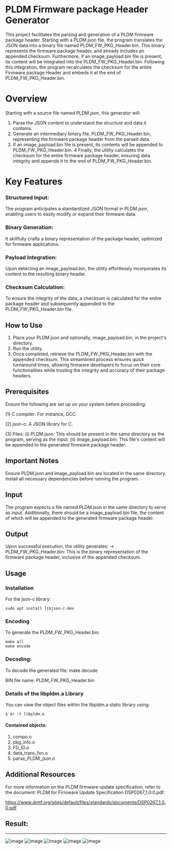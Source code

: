 

# PLDM Firmware package Header Generator

This project facilitates the parsing and generation of a PLDM firmware package header. Starting with a PLDM.json file, the program translates the JSON data into a binary file named PLDM_FW_PKG_Header.bin. This binary represents the firmware package header, and already includes an appended checksum. Furthermore, if an image_payload.bin file is present, its content will be integrated into the PLDM_FW_PKG_Header.bin. Following this integration, the program recalculates the checksum for the entire Firmware package Header and embeds it at the end of PLDM_FW_PKG_Header.bin.

# Overview
Starting with a source file named PLDM.json, this generator will:
1. Parse the JSON content to understand the structure and data it contains.
2. Generate an intermediary binary file, PLDM_FW_PKG_Header.bin, representing the firmware package header from the parsed data.
3. If an image_payload.bin file is present, its contents will be appended to PLDM_FW_PKG_Header.bin.
4 Finally, the utility calculates the checksum for the entire firmware package header, ensuring data integrity and appends it to the end of PLDM_FW_PKG_Header.bin.

# Key Features
### Structured Input: 
The program anticipates a standardized JSON format in PLDM.json, enabling users to easily modify or expand their firmware data.

### Binary Generation: 
It skillfully crafts a binary representation of the package header, optimized for firmware applications.

### Payload Integration: 
Upon detecting an image_payload.bin, the utility effortlessly incorporates its content to the resulting binary header.

### Checksum Calculation: 
To ensure the integrity of the data, a checksum is calculated for the entire package header and subsequently appended to the PLDM_FW_PKG_Header.bin file.

## How to Use
1. Place your PLDM.json and optionally, image_payload.bin, in the project's directory.
2. Run the utility.
3. Once completed, retrieve the PLDM_FW_PKG_Header.bin with the appended checksum.
This streamlined process ensures quick turnaround times, allowing firmware developers to focus on their core functionalities while trusting the integrity and accuracy of their package headers.

## Prerequisites
Ensure the following are set up on your system before proceeding:

(1) C compiler: For instance, GCC.

(2) json-c: A JSON library for C.

(3) Files:
        (i) PLDM.json: This should be present in the same directory as the program, serving as the input.
        (ii) image_payload.bin: This file's content will be appended to the generated firmware package header.
## Important Notes
Ensure PLDM.json and image_payload.bin are located in the same directory.
Install all necessary dependencies before running the program.

## Input
The program expects a file named PLDM.json in the same directory to serve as input. Additionally, there should be a image_payload.bin file, the content of which will be appended to the generated firmware package header.        

## Output
Upon successful execution, the utility generates:
-> PLDM_FW_PKG_Header.bin: This is the binary representation of the firmware package header, inclusive of the appended checksum.


## Usage
### Installation
For the json-c library:
    
    sudo apt install libjson-c-dev

### Encoding 
To generate the PLDM_FW_PKG_Header.bin:
    
    make all
    make encode

### Decoding:
To decode the generated file:
    make decode

BIN file name: PLDM_FW_PKG_Header.bin  

### Details of the libpldm.a Library
You can view the object files within the libpldm.a static library using:
    
    $ ar -t libpldm.a

#### Contained objects:
1. compo.o
2. pkg_info.o
3. FD_ID.o
4. data_trans_fxn.o
5. parse_PLDM_json.o


## Additional Resources
For more information on the PLDM firmware update specification, refer to the document: 
PLDM for Firmware Update Specification DSP0267_1.0.0.pdf:

https://www.dmtf.org/sites/default/files/standards/documents/DSP0267_1.0.0.pdf


## Result:
----------------------------------------------------------------------------
![image](https://github.com/quanta-Irenelin/PLDM_FW_UPDATE/assets/85274528/efabeefe-a06a-4c7d-8226-fdb00c48f08c)
![image](https://github.com/quanta-Irenelin/PLDM_FW_UPDATE/assets/85274528/5684b49a-4f46-42e6-b527-284087eb03cb)
![image](https://github.com/quanta-Irenelin/PLDM_FW_UPDATE/assets/85274528/6d1ffb13-6928-40af-9a38-19f222421cb4)
![image](https://github.com/quanta-Irenelin/PLDM_FW_UPDATE/assets/85274528/8bff0b1f-9b17-45b0-8477-f73388bec31f)
![image](https://github.com/quanta-Irenelin/PLDM_FW_UPDATE/assets/85274528/dcac495f-5226-466a-818c-a74867a09b6f)



